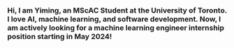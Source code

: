 ### Hi, I am Yiming, an MScAC Student at the University of Toronto. I love AI, machine learning, and software development. Now, I am actively looking for a machine learning engineer internship position starting in May 2024!
